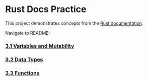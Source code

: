 # Rust Docs Practice

This project demonstrates concepts from the [Rust documentation](https://doc.rust-lang.org/book/title-page.html). 

Navigate to README:
### [3.1 Variables and Mutability](./3.1-variables-and-mutability/README.md)
### [3.2 Data Types](./3.2-data-types/README.md)
### [3.3 Functions](./3.3-functions/README.md)
